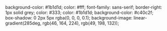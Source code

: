 background-color: #1b1d1d;
color: #fff;
font-family: sans-serif;
border-right: 1px solid grey;
color: #333;
color: #1b1d1d;
background-color: #c40c2f;
box-shadow: 0 2px 5px rgba(0, 0, 0, 0.1);
background-image: linear-gradient(285deg, rgb(46, 164, 224), rgb(49, 198, 132));
